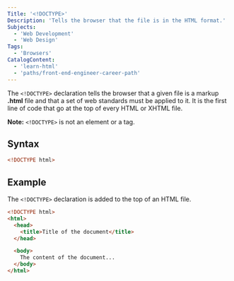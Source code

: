 ```yaml
---
Title: '<!DOCTYPE>'
Description: 'Tells the browser that the file is in the HTML format.'
Subjects:
  - 'Web Development'
  - 'Web Design'
Tags:
  - 'Browsers'
CatalogContent:
  - 'learn-html'
  - 'paths/front-end-engineer-career-path'
---
```


The `<!DOCTYPE>` declaration tells the browser that a given file is a markup **.html** file and that a set of web standards must be applied to it. It is the first line of code that go at the top of every HTML or XHTML file.

**Note:** `<!DOCTYPE>` is not an element or a tag.

## Syntax

```html
<!DOCTYPE html>
```

## Example

The `<!DOCTYPE>` declaration is added to the top of an HTML file.

```html
<!DOCTYPE html>
<html>
  <head>
    <title>Title of the document</title>
  </head>

  <body>
    The content of the document...
  </body>
</html>
```
